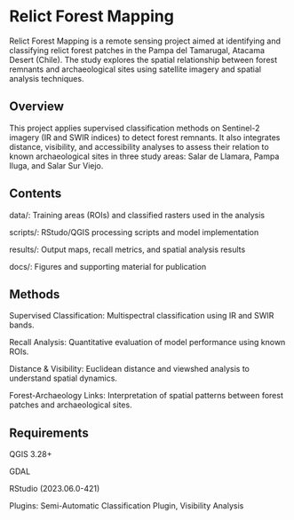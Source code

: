 # **Relict Forest Mapping**

Relict Forest Mapping is a remote sensing project aimed at identifying and classifying relict forest patches in the Pampa del Tamarugal, Atacama Desert (Chile). The study explores the spatial relationship between forest remnants and archaeological sites using satellite imagery and spatial analysis techniques.

## **Overview**

This project applies supervised classification methods on Sentinel-2 imagery (IR and SWIR indices) to detect forest remnants. It also integrates distance, visibility, and accessibility analyses to assess their relation to known archaeological sites in three study areas: Salar de Llamara, Pampa Iluga, and Salar Sur Viejo.

## **Contents**

data/: Training areas (ROIs) and classified rasters used in the analysis

scripts/: RStudo/QGIS processing scripts and model implementation

results/: Output maps, recall metrics, and spatial analysis results

docs/: Figures and supporting material for publication

## **Methods**

Supervised Classification: Multispectral classification using IR and SWIR bands.

Recall Analysis: Quantitative evaluation of model performance using known ROIs.

Distance & Visibility: Euclidean distance and viewshed analysis to understand spatial dynamics.

Forest-Archaeology Links: Interpretation of spatial patterns between forest patches and archaeological sites.

## **Requirements**

QGIS 3.28+

GDAL

RStudio (2023.06.0-421)

Plugins: Semi-Automatic Classification Plugin, Visibility Analysis


